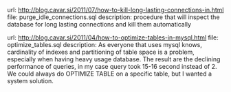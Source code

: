 url: http://blog.cavar.si/2011/07/how-to-kill-long-lasting-connections-in.html
file: purge_idle_connections.sql
description:
procedure that will inspect the database for long lasting connections and kill them automatically


url: http://blog.cavar.si/2011/04/how-to-optimize-tables-in-mysql.html
file: optimize_tables.sql 
description:
As everyone that uses mysql knows, cardinality of indexes and partitioning of table space is a problem, especially when having heavy usage database. The result are the declining performance of queries, in my case query took 15-16 second instead of 2. We could always do OPTIMIZE TABLE on a specific table, but I wanted a system solution.
